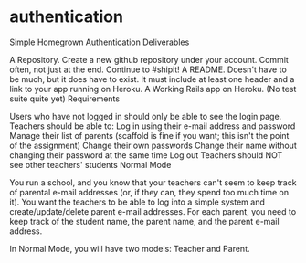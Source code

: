 # authentication
Simple Homegrown Authentication
Deliverables

A Repository. Create a new github repository under your account. Commit often, not just at the end. Continue to #shipit!
A README. Doesn't have to be much, but it does have to exist. It must include at least one header and a link to your app running on Heroku.
A Working Rails app on Heroku.
(No test suite quite yet)
Requirements

Users who have not logged in should only be able to see the login page.
Teachers should be able to:
Log in using their e-mail address and password
Manage their list of parents (scaffold is fine if you want; this isn't the point of the assignment)
Change their own passwords
Change their name without changing their password at the same time
Log out
Teachers should NOT see other teachers' students
Normal Mode

You run a school, and you know that your teachers can't seem to keep track of parental e-mail addresses (or, if they can, they spend too much time on it). You want the teachers to be able to log into a simple system and create/update/delete parent e-mail addresses. For each parent, you need to keep track of the student name, the parent name, and the parent e-mail address.

In Normal Mode, you will have two models: Teacher and Parent.
